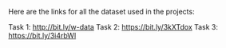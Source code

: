 Here are the links for all the dataset used in the projects:

Task 1: http://bit.ly/w-data
Task 2: https://bit.ly/3kXTdox
Task 3: https://bit.ly/3i4rbWl
